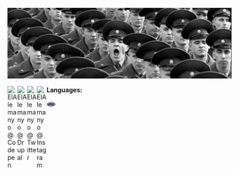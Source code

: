 ![ElAlemanyo](https://github.com/elalemanyo/elalemanyo/raw/master/elalemanyo.jpg)

<a href="https://codepen.io/elalemanyo">
  <img align="left" alt="ElAlemanyo @ Codepen" width="22px" src="https://cdn.jsdelivr.net/npm/simple-icons@v3/icons/codepen.svg" />
</a>

<a href="https://www.drupal.org/u/el-alema%C3%B1o">
  <img align="left" alt="ElAlemanyo @ Drupal" width="22px" src="https://cdn.jsdelivr.net/npm/simple-icons@v3/icons/drupal.svg" />
</a>

<a href="https://twitter.com/elalemanyo">
  <img align="left" alt="ElAlemanyo @ Twitter" width="22px" src="https://cdn.jsdelivr.net/npm/simple-icons@v3/icons/twitter.svg" />
</a>

<a href="https://www.instagram.com/elalemanyo/">
  <img align="left" alt="ElAlemanyo @ Instagram" width="22px" src="https://cdn.jsdelivr.net/npm/simple-icons@v3/icons/instagram.svg" />
</a>

**Languages:** 

<a href="https://www.php.net">
  <code><img height="20" src="https://raw.githubusercontent.com/github/explore/80688e429a7d4ef2fca1e82350fe8e3517d3494d/topics/php/php.png"></code>
</a>
